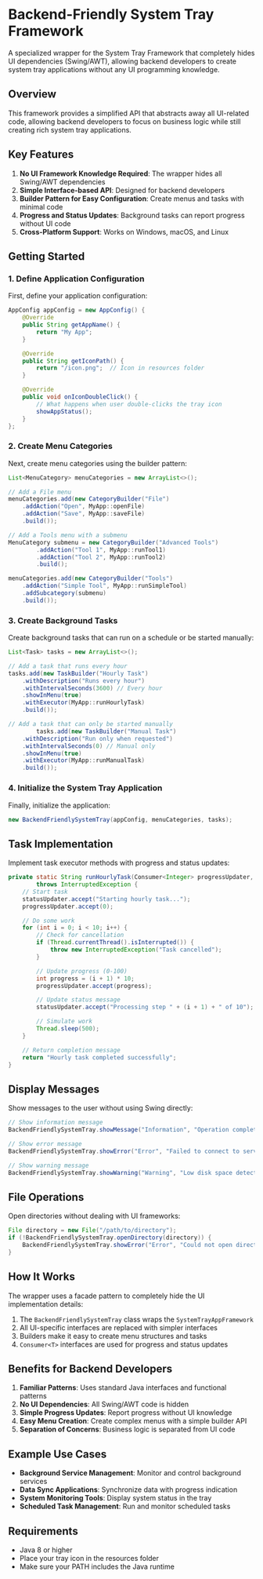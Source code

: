 # Backend-Friendly System Tray Framework

A specialized wrapper for the System Tray Framework that completely hides UI dependencies (Swing/AWT), allowing backend developers to create system tray applications without any UI programming knowledge.

## Overview

This framework provides a simplified API that abstracts away all UI-related code, allowing backend developers to focus on business logic while still creating rich system tray applications.

## Key Features

1. **No UI Framework Knowledge Required**: The wrapper hides all Swing/AWT dependencies
2. **Simple Interface-based API**: Designed for backend developers
3. **Builder Pattern for Easy Configuration**: Create menus and tasks with minimal code
4. **Progress and Status Updates**: Background tasks can report progress without UI code
5. **Cross-Platform Support**: Works on Windows, macOS, and Linux

## Getting Started

### 1. Define Application Configuration

First, define your application configuration:

```java
AppConfig appConfig = new AppConfig() {
    @Override
    public String getAppName() {
        return "My App";
    }

    @Override
    public String getIconPath() {
        return "/icon.png";  // Icon in resources folder
    }

    @Override
    public void onIconDoubleClick() {
        // What happens when user double-clicks the tray icon
        showAppStatus();
    }
};
```

### 2. Create Menu Categories

Next, create menu categories using the builder pattern:

```java
List<MenuCategory> menuCategories = new ArrayList<>();

// Add a File menu
menuCategories.add(new CategoryBuilder("File")
    .addAction("Open", MyApp::openFile)
    .addAction("Save", MyApp::saveFile)
    .build());

// Add a Tools menu with a submenu
MenuCategory submenu = new CategoryBuilder("Advanced Tools")
        .addAction("Tool 1", MyApp::runTool1)
        .addAction("Tool 2", MyApp::runTool2)
        .build();

menuCategories.add(new CategoryBuilder("Tools")
    .addAction("Simple Tool", MyApp::runSimpleTool)
    .addSubcategory(submenu)
    .build());
```

### 3. Create Background Tasks

Create background tasks that can run on a schedule or be started manually:

```java
List<Task> tasks = new ArrayList<>();

// Add a task that runs every hour
tasks.add(new TaskBuilder("Hourly Task")
    .withDescription("Runs every hour")
    .withIntervalSeconds(3600) // Every hour
    .showInMenu(true)
    .withExecutor(MyApp::runHourlyTask)
    .build());

// Add a task that can only be started manually
        tasks.add(new TaskBuilder("Manual Task")
    .withDescription("Run only when requested")
    .withIntervalSeconds(0) // Manual only
    .showInMenu(true)
    .withExecutor(MyApp::runManualTask)
    .build());
```

### 4. Initialize the System Tray Application

Finally, initialize the application:

```java
new BackendFriendlySystemTray(appConfig, menuCategories, tasks);
```

## Task Implementation

Implement task executor methods with progress and status updates:

```java
private static String runHourlyTask(Consumer<Integer> progressUpdater, Consumer<String> statusUpdater)
        throws InterruptedException {
    // Start task
    statusUpdater.accept("Starting hourly task...");
    progressUpdater.accept(0);

    // Do some work
    for (int i = 0; i < 10; i++) {
        // Check for cancellation
        if (Thread.currentThread().isInterrupted()) {
            throw new InterruptedException("Task cancelled");
        }

        // Update progress (0-100)
        int progress = (i + 1) * 10;
        progressUpdater.accept(progress);

        // Update status message
        statusUpdater.accept("Processing step " + (i + 1) + " of 10");

        // Simulate work
        Thread.sleep(500);
    }

    // Return completion message
    return "Hourly task completed successfully";
}
```

## Display Messages

Show messages to the user without using Swing directly:

```java
// Show information message
BackendFriendlySystemTray.showMessage("Information", "Operation completed successfully");

// Show error message
BackendFriendlySystemTray.showError("Error", "Failed to connect to server");

// Show warning message
BackendFriendlySystemTray.showWarning("Warning", "Low disk space detected");
```

## File Operations

Open directories without dealing with UI frameworks:

```java
File directory = new File("/path/to/directory");
if (!BackendFriendlySystemTray.openDirectory(directory)) {
    BackendFriendlySystemTray.showError("Error", "Could not open directory");
}
```

## How It Works

The wrapper uses a facade pattern to completely hide the UI implementation details:

1. The `BackendFriendlySystemTray` class wraps the `SystemTrayAppFramework`
2. All UI-specific interfaces are replaced with simpler interfaces
3. Builders make it easy to create menu structures and tasks
4. `Consumer<T>` interfaces are used for progress and status updates

## Benefits for Backend Developers

1. **Familiar Patterns**: Uses standard Java interfaces and functional patterns
2. **No UI Dependencies**: All Swing/AWT code is hidden
3. **Simple Progress Updates**: Report progress without UI knowledge
4. **Easy Menu Creation**: Create complex menus with a simple builder API
5. **Separation of Concerns**: Business logic is separated from UI code

## Example Use Cases

- **Background Service Management**: Monitor and control background services
- **Data Sync Applications**: Synchronize data with progress indication
- **System Monitoring Tools**: Display system status in the tray
- **Scheduled Task Management**: Run and monitor scheduled tasks

## Requirements

- Java 8 or higher
- Place your tray icon in the resources folder
- Make sure your PATH includes the Java runtime